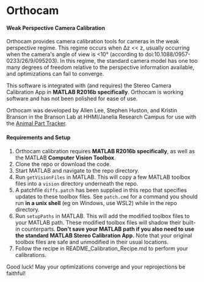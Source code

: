 # Orthocam

#### Weak Perspective Camera Calibration

Orthocam provides camera calibration tools for cameras in the weak perspective regime. This regime occurs when Δz << z, usually occurring when the camera's angle of view is <10° (according to doi:10.1088/0957-0233/26/9/095203). In this regime, the standard camera model has one too many degrees of freedom relative to the perspective information available, and optimizations can fail to converge. 

This software is integrated with (and requires) the Stereo Camera Calibration App in **MATLAB R2016b specifically**. Orthocam is working software and has not been polished for ease of use.

Orthocam was developed by Allen Lee, Stephen Huston, and Kristin Branson in the Branson Lab at HHMI/Janelia Research Campus for use with the [Animal Part Tracker](https://github.com/kristinbranson/APT). 


#### Requirements and Setup

1. Orthocam calibration requires **MATLAB R2016b specifically**, as well as the MATLAB **Computer Vision Toolbox**.
2. Clone the repo or download the code.
3. Start MATLAB and navigate to the repo directory.
4. Run `getVisionFiles` in MATLAB. This will copy a few MATLAB toolbox files into a `vision` directory underneath the repo.
5. A patchfile `diffs.patch` has been supplied in this repo that specifies updates to these toolbox files. See `patch.cmd` for a command you should run **in a unix shell** (eg on Windows, use WSL2) while in the repo directory.
6. Run `setupPaths` in MATLAB. This will add the modified toolbox files to your MATLAB path. These modified toolbox files will shadow their built-in counterparts. **Don't save your MATLAB path if you also need to use the standard MATLAB Stereo Calibration App.** Note that your original toolbox files are safe and unmodified in their usual locations.
7. Follow the recipe in README_Calibration_Recipe.md to perform your calibrations. 

Good luck! May your optimizations converge and your reprojections be faithful!
